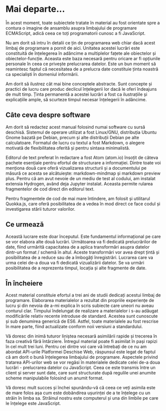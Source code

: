 # Mai departe...

În acest moment, toate subiectele tratate în material au fost orientate spre a contura o imagine de ansamblu asupra limbajului de programare ECMAScript, adică ceea ce toți programatorii cunosc a fi JavaScript.

Nu am dorit să intru în detalii ce țin de programarea web chiar dacă acest limbaj de programare a pornit de aici. Unitatea acestei lucrări este constituită de înțelegerea în adâncime a multiplelor fațete ale obiectelor și obiectelor-funcție. Aceasta este baza necesară pentru oricare ar fi opțiunile personale în ceea ce privește prelucrarea datelor. Este un bun moment să reamintesc faptul că necesitatea de a prelucra date constituie ținta noastră ca specialiști în domeniul informării.

Am dorit să ilustrez cât mai bine conceptele abstracte. Sunt concepte și practici de lucru care produc declicul înțelegerii lor dacă le oferi îndeajuns de mult timp. Ținta permanentă a acestei lucrări a fost ca ilustrațiile și explicațiile ample, să scurteze timpul necesar înțelegerii în adâncime.

## Câte ceva despre software

Am dorit să redactez acest manual folosind numai software cu sursă deschisă. Sistemul de operare utilizat a fost Linux/GNU, distribuția Ubuntu Gnome bazată pe Debian, precum și alte distribuții Debian pe alte calculatoare. Formatul de lucru cu textul a fost Markdown, o alegere motivată de flexibilitatea oferită și pentru sintaxa minimalistă. 

Editorul de text preferat în redactare a fost Atom (atom.io) însoțit de câteva pachete esențiale pentru efortul de structurare a informației. Dintre toate voi menționa două care oferă vizualizarea structurii și a documentului pe măsură ce acesta se alcătuiește: markdown-mindmap și markdown preview plus. Pentru că am avut nevoie de un mediu de test al codului, am instalat extensia Hydrogen, având deja Jupyter instalat. Aceasta permite rularea fragmentelor de cod direct din editorul text. 

Pentru fragmentele de cod de mai mare întindere, am folosit și utilitarul Quokka.js, care oferă posibilitatea de a vedea în mod direct ce face codul și investigarea stării tuturor valorilor.

## Ce urmează

Această lucrare este doar începutul. Este fundamentul informațional pe care se vor elabora alte două lucrări. Următoarea va fi dedicată prelucrărilor de date, fiind urmărită capacitatea de a aplica transformări asupra datelor dintr-un format / schemă în altul. Aceste transformări vor avea drept țintă și posibilitatea de a reduce sau de a îmbogăți înregistrări. Lucrarea care va urma celei de-a doua va fi dedicată vizualizării datelor. Se va urmări posibilitatea de a reprezenta timpul, locația și alte fragmente de date.

## În încheiere

Acest material constituie efortul a trei ani de studii dedicați acestui limbaj de programare. Elaborarea materialelor a rezultat din propriile experiențe de lucru și din nevoia de a-mi explica în scris subiecte care uneori nu aveau conturul clar. Timpului îndelungat de realizare a materialelor i s-au adăugat modificările relativ recente introduse de standard. Acestea sunt cunoscute și sub denumirea generică de ES6. Astfel, toate materialele au fost rescrise în mare parte, fiind actualizate conform noii versiuni a standardului.

Vă doresc din inimă tuturor liniștea necesară asimilării rapide și trecerea în faza creativă fără întârziere. Întregul material poate fi asimilat în pași rapizi în cel mult trei luni. Pentru cei dintre voi care vă întrebați de ce nu am abordat API-urile Platformei Deschise Web, răspunsul este legat de faptul că am dorit o bună înțelegerea limbajului de programare. Aspectele privind tratarea API-urilor web se vor regăsi în materialele dedicate celei de-a doua lucrări - prelucrarea datelor cu JavaScript. Ceea ce este transmis între un client și server sunt date, care sunt structurate după regulile unei anumite scheme manipulabile folosind un anumit format.

Vă doresc mult succes și închei spunându-vă că ceea ce veți asimila este de mare folos așa cum este dobândirea ușurinței de a te înțelege cu un străin în limba sa. Străinul nostru este computerul și una din limbile pe care le înțelege este JavaScript.